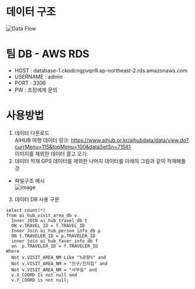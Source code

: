 # 데이터 구조

![Data Flow](https://github.com/DJMLteam2/DP_DB/assets/135206238/97a8c68f-7b53-4fff-860c-056753aea787)

# 팀 DB - AWS RDS
 - HOST : database-1.ckodcngpvqn9.ap-northeast-2.rds.amazonaws.com
 - USERNAME : admin
 - PORT : 3306
 - PW : 조장에게 문의

# 사용방법
1) 데이터 다운로드  
AIHUB 여행 데이터 링크: https://www.aihub.or.kr/aihubdata/data/view.do?currMenu=115&topMenu=100&dataSetSn=71581  
이미지를 제외한 데이터 끌고 오기  
2) 데이터 적재
GPS 데이터를 제외한 나머지 데이터를 아래의 그림과 같이 적재해둘 것
- 파일구조 예시  
![image](https://github.com/DJMLteam2/DP_DB/assets/135789538/1bb5a664-3b09-4324-9a48-d4e59d0284af)

3) 데이터 DB 사용 구문
```
select count(*)
from ai_hub_visit_area_db v
  Inner JOIN ai_hub_travel_db t
  ON v.TRAVEL_ID = t.TRAVEL_ID
  Inner Join ai_hub_person_info_db p
  ON t.TRAVELER_ID = p.TRAVELER_ID
  inner join ai_hub_faver_info_db f
  on  p.TRAVELER_ID = f.TRAVELER_ID
Where 
  Not v.VISIT_AREA_NM Like "%공항%" and
  Not v.VISIT_AREA_NM = "친구/친지집" and
  Not v.VISIT_AREA_NM = "사무실" and
  v.X_COORD Is not null and 
  v.Y_COORD is not null;
```

